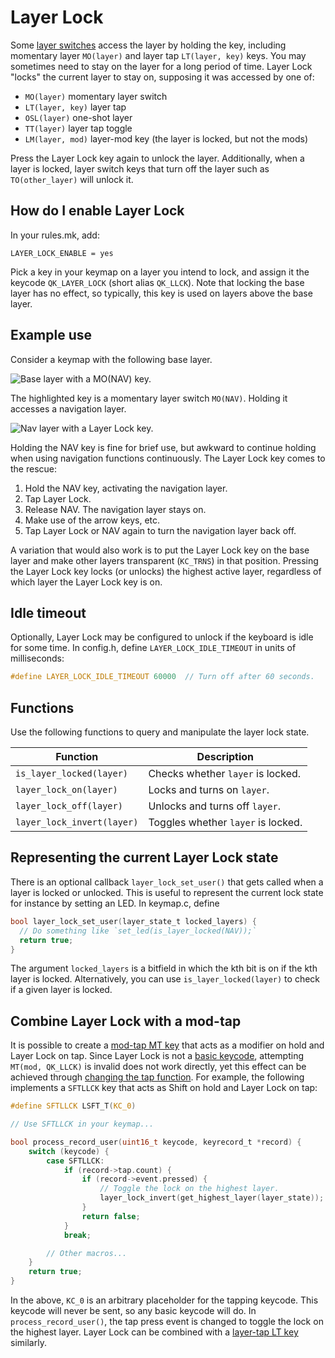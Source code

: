 # Layer Lock

Some [layer switches](../feature_layers#switching-and-toggling-layers) access
the layer by holding the key, including momentary layer `MO(layer)` and layer
tap `LT(layer, key)` keys. You may sometimes need to stay on the layer for a
long period of time. Layer Lock "locks" the current layer to stay on, supposing
it was accessed by one of:

 * `MO(layer)` momentary layer switch
 * `LT(layer, key)` layer tap
 * `OSL(layer)` one-shot layer
 * `TT(layer)` layer tap toggle
 * `LM(layer, mod)` layer-mod key (the layer is locked, but not the mods)

Press the Layer Lock key again to unlock the layer. Additionally, when a layer
is locked, layer switch keys that turn off the layer such as `TO(other_layer)`
will unlock it.


## How do I enable Layer Lock

In your rules.mk, add:

```make
LAYER_LOCK_ENABLE = yes
```

Pick a key in your keymap on a layer you intend to lock, and assign it the
keycode `QK_LAYER_LOCK` (short alias `QK_LLCK`). Note that locking the base
layer has no effect, so typically, this key is used on layers above the base
layer.


## Example use

Consider a keymap with the following base layer.

![Base layer with a MO(NAV) key.](./DkEhj9x.png)

The highlighted key is a momentary layer switch `MO(NAV)`. Holding it accesses a
navigation layer.

![Nav layer with a Layer Lock key.](./2wUZNWk.png)


Holding the NAV key is fine for brief use, but awkward to continue holding when
using navigation functions continuously. The Layer Lock key comes to the rescue:

1. Hold the NAV key, activating the navigation layer.
2. Tap Layer Lock.
3. Release NAV. The navigation layer stays on.
4. Make use of the arrow keys, etc.
5. Tap Layer Lock or NAV again to turn the navigation layer back off.

A variation that would also work is to put the Layer Lock key on the base layer
and make other layers transparent (`KC_TRNS`) in that position. Pressing the
Layer Lock key locks (or unlocks) the highest active layer, regardless of which
layer the Layer Lock key is on.


## Idle timeout

Optionally, Layer Lock may be configured to unlock if the keyboard is idle
for some time. In config.h, define `LAYER_LOCK_IDLE_TIMEOUT` in units of
milliseconds:

```c
#define LAYER_LOCK_IDLE_TIMEOUT 60000  // Turn off after 60 seconds.
```


## Functions

Use the following functions to query and manipulate the layer lock state.

| Function                   | Description                        |
|----------------------------|------------------------------------|
| `is_layer_locked(layer)`   | Checks whether `layer` is locked.  |
| `layer_lock_on(layer)`     | Locks and turns on `layer`.        |
| `layer_lock_off(layer)`    | Unlocks and turns off `layer`.     |
| `layer_lock_invert(layer)` | Toggles whether `layer` is locked. |


## Representing the current Layer Lock state

There is an optional callback `layer_lock_set_user()` that gets called when a
layer is locked or unlocked. This is useful to represent the current lock state
for instance by setting an LED. In keymap.c, define

```c
bool layer_lock_set_user(layer_state_t locked_layers) {
  // Do something like `set_led(is_layer_locked(NAV));`
  return true;
}
```

The argument `locked_layers` is a bitfield in which the kth bit is on if the kth
layer is locked. Alternatively, you can use `is_layer_locked(layer)` to check if
a given layer is locked.


## Combine Layer Lock with a mod-tap

It is possible to create a [mod-tap MT key](../mod_tap) that acts as a modifier
on hold and Layer Lock on tap. Since Layer Lock is not a [basic
keycode](../keycodes_basic), attempting `MT(mod, QK_LLCK)` is invalid does not
work directly, yet this effect can be achieved through [changing the tap
function](../mod_tap#changing-tap-function). For example, the following
implements a `SFTLLCK` key that acts as Shift on hold and Layer Lock on tap:

```c
#define SFTLLCK LSFT_T(KC_0)

// Use SFTLLCK in your keymap...

bool process_record_user(uint16_t keycode, keyrecord_t *record) {
    switch (keycode) {
        case SFTLLCK:
            if (record->tap.count) {
                if (record->event.pressed) {
                    // Toggle the lock on the highest layer.
                    layer_lock_invert(get_highest_layer(layer_state));
                }
                return false;
            }
            break;

        // Other macros...
    }
    return true;
}
```

In the above, `KC_0` is an arbitrary placeholder for the tapping keycode. This
keycode will never be sent, so any basic keycode will do. In
`process_record_user()`, the tap press event is changed to toggle the lock on
the highest layer. Layer Lock can be combined with a [layer-tap LT
key](../feature_layers#switching-and-toggling-layers) similarly.

